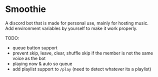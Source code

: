 # Smoothie

A discord bot that is made for personal use, mainly for hosting music.  
Add environment variables by yourself to make it work properly.

TODO:

- queue button support
- prevent skip, leave, clear, shuffle skip if the member is not the same voice as the bot
- playing now & auto so queue
- add playlist support to `/play` (need to detect whatever its a playlist)
